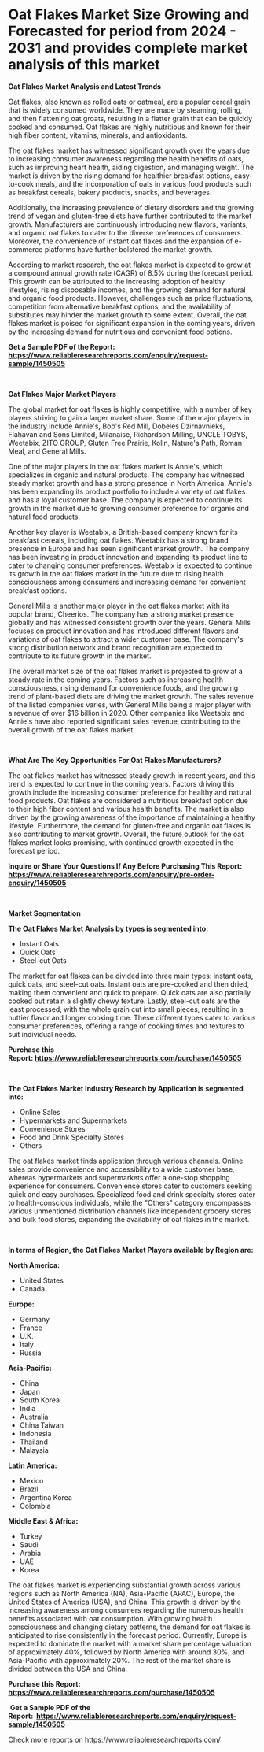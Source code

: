 <p><h1>Oat Flakes Market Size Growing and Forecasted for period from 2024 - 2031 and provides complete market analysis of this market</h1></p><p><strong>Oat Flakes Market Analysis and Latest Trends</strong></p>
<p><p>Oat flakes, also known as rolled oats or oatmeal, are a popular cereal grain that is widely consumed worldwide. They are made by steaming, rolling, and then flattening oat groats, resulting in a flatter grain that can be quickly cooked and consumed. Oat flakes are highly nutritious and known for their high fiber content, vitamins, minerals, and antioxidants.</p><p>The oat flakes market has witnessed significant growth over the years due to increasing consumer awareness regarding the health benefits of oats, such as improving heart health, aiding digestion, and managing weight. The market is driven by the rising demand for healthier breakfast options, easy-to-cook meals, and the incorporation of oats in various food products such as breakfast cereals, bakery products, snacks, and beverages.</p><p>Additionally, the increasing prevalence of dietary disorders and the growing trend of vegan and gluten-free diets have further contributed to the market growth. Manufacturers are continuously introducing new flavors, variants, and organic oat flakes to cater to the diverse preferences of consumers. Moreover, the convenience of instant oat flakes and the expansion of e-commerce platforms have further bolstered the market growth.</p><p>According to market research, the oat flakes market is expected to grow at a compound annual growth rate (CAGR) of 8.5% during the forecast period. This growth can be attributed to the increasing adoption of healthy lifestyles, rising disposable incomes, and the growing demand for natural and organic food products. However, challenges such as price fluctuations, competition from alternative breakfast options, and the availability of substitutes may hinder the market growth to some extent. Overall, the oat flakes market is poised for significant expansion in the coming years, driven by the increasing demand for nutritious and convenient food options.</p></p>
<p><strong>Get a Sample PDF of the Report:&nbsp; <a href="https://www.reliableresearchreports.com/enquiry/request-sample/1450505">https://www.reliableresearchreports.com/enquiry/request-sample/1450505</a></strong></p>
<p>&nbsp;</p>
<p><strong>Oat Flakes Major Market Players</strong></p>
<p><p>The global market for oat flakes is highly competitive, with a number of key players striving to gain a larger market share. Some of the major players in the industry include Annie's, Bob's Red Mill, Dobeles Dzirnavnieks, Flahavan and Sons Limited, Milanaise, Richardson Milling, UNCLE TOBYS, Weetabix, ZITO GROUP, Gluten Free Prairie, Kolln, Nature's Path, Roman Meal, and General Mills.</p><p>One of the major players in the oat flakes market is Annie's, which specializes in organic and natural products. The company has witnessed steady market growth and has a strong presence in North America. Annie's has been expanding its product portfolio to include a variety of oat flakes and has a loyal customer base. The company is expected to continue its growth in the market due to growing consumer preference for organic and natural food products.</p><p>Another key player is Weetabix, a British-based company known for its breakfast cereals, including oat flakes. Weetabix has a strong brand presence in Europe and has seen significant market growth. The company has been investing in product innovation and expanding its product line to cater to changing consumer preferences. Weetabix is expected to continue its growth in the oat flakes market in the future due to rising health consciousness among consumers and increasing demand for convenient breakfast options.</p><p>General Mills is another major player in the oat flakes market with its popular brand, Cheerios. The company has a strong market presence globally and has witnessed consistent growth over the years. General Mills focuses on product innovation and has introduced different flavors and variations of oat flakes to attract a wider customer base. The company's strong distribution network and brand recognition are expected to contribute to its future growth in the market.</p><p>The overall market size of the oat flakes market is projected to grow at a steady rate in the coming years. Factors such as increasing health consciousness, rising demand for convenience foods, and the growing trend of plant-based diets are driving the market growth. The sales revenue of the listed companies varies, with General Mills being a major player with a revenue of over $16 billion in 2020. Other companies like Weetabix and Annie's have also reported significant sales revenue, contributing to the overall growth of the oat flakes market.</p></p>
<p>&nbsp;</p>
<p><strong>What Are The Key Opportunities For Oat Flakes Manufacturers?</strong></p>
<p><p>The oat flakes market has witnessed steady growth in recent years, and this trend is expected to continue in the coming years. Factors driving this growth include the increasing consumer preference for healthy and natural food products. Oat flakes are considered a nutritious breakfast option due to their high fiber content and various health benefits. The market is also driven by the growing awareness of the importance of maintaining a healthy lifestyle. Furthermore, the demand for gluten-free and organic oat flakes is also contributing to market growth. Overall, the future outlook for the oat flakes market looks promising, with continued growth expected in the forecast period.</p></p>
<p><strong>Inquire or Share Your Questions If Any Before Purchasing This Report: <a href="https://www.reliableresearchreports.com/enquiry/pre-order-enquiry/1450505">https://www.reliableresearchreports.com/enquiry/pre-order-enquiry/1450505</a></strong></p>
<p>&nbsp;</p>
<p><strong>Market Segmentation</strong></p>
<p><strong>The Oat Flakes Market Analysis by types is segmented into:</strong></p>
<p><ul><li>Instant Oats</li><li>Quick Oats</li><li>Steel-cut Oats</li></ul></p>
<p><p>The market for oat flakes can be divided into three main types: instant oats, quick oats, and steel-cut oats. Instant oats are pre-cooked and then dried, making them convenient and quick to prepare. Quick oats are also partially cooked but retain a slightly chewy texture. Lastly, steel-cut oats are the least processed, with the whole grain cut into small pieces, resulting in a nuttier flavor and longer cooking time. These different types cater to various consumer preferences, offering a range of cooking times and textures to suit individual needs.</p></p>
<p><strong>Purchase this Report:&nbsp;<a href="https://www.reliableresearchreports.com/purchase/1450505">https://www.reliableresearchreports.com/purchase/1450505</a></strong></p>
<p>&nbsp;</p>
<p><strong>The Oat Flakes Market Industry Research by Application is segmented into:</strong></p>
<p><ul><li>Online Sales</li><li>Hypermarkets and Supermarkets</li><li>Convenience Stores</li><li>Food and Drink Specialty Stores</li><li>Others</li></ul></p>
<p><p>The oat flakes market finds application through various channels. Online sales provide convenience and accessibility to a wide customer base, whereas hypermarkets and supermarkets offer a one-stop shopping experience for consumers. Convenience stores cater to customers seeking quick and easy purchases. Specialized food and drink specialty stores cater to health-conscious individuals, while the "Others" category encompasses various unmentioned distribution channels like independent grocery stores and bulk food stores, expanding the availability of oat flakes in the market.</p></p>
<p>&nbsp;</p>
<p><strong>In terms of Region, the Oat Flakes Market Players available by Region are:</strong></p>
<p>
    <p> <strong> North America: </strong>
        <ul>
            <li>United States</li>
            <li>Canada</li>
        </ul>
        </p> 
    <p> <strong> Europe: </strong>
        <ul>
            <li>Germany</li>
            <li>France</li>
            <li>U.K.</li>
            <li>Italy</li>
            <li>Russia</li>
        </ul>
        </p> 
    <p> <strong> Asia-Pacific: </strong>
        <ul>
            <li>China</li>
            <li>Japan</li>
            <li>South Korea</li>
            <li>India</li>
            <li>Australia</li>
            <li>China Taiwan</li>
            <li>Indonesia</li>
            <li>Thailand</li>
            <li>Malaysia</li>
        </ul>
        </p> 
    <p> <strong> Latin America: </strong>
        <ul>
            <li>Mexico</li>
            <li>Brazil</li>
            <li>Argentina Korea</li>
            <li>Colombia</li>
        </ul>
        </p> 
    <p> <strong> Middle East & Africa: </strong>
        <ul>
            <li>Turkey</li>
            <li>Saudi</li>
            <li>Arabia</li>
            <li>UAE</li>
            <li>Korea</li>
        </ul>
    </p>
    </p>
<p><p>The oat flakes market is experiencing substantial growth across various regions such as North America (NA), Asia-Pacific (APAC), Europe, the United States of America (USA), and China. This growth is driven by the increasing awareness among consumers regarding the numerous health benefits associated with oat consumption. With growing health consciousness and changing dietary patterns, the demand for oat flakes is anticipated to rise consistently in the forecast period. Currently, Europe is expected to dominate the market with a market share percentage valuation of approximately 40%, followed by North America with around 30%, and Asia-Pacific with approximately 20%. The rest of the market share is divided between the USA and China.</p></p>
<p><strong>Purchase this Report: <a href="https://www.reliableresearchreports.com/purchase/1450505">https://www.reliableresearchreports.com/purchase/1450505</a></strong></p>
<p>&nbsp;<strong>Get a Sample PDF of the Report:&nbsp;&nbsp;<a href="https://www.reliableresearchreports.com/enquiry/request-sample/1450505">https://www.reliableresearchreports.com/enquiry/request-sample/1450505</a></strong></p>
<p><strong></strong></p>
<p>Check more reports on https://www.reliableresearchreports.com/</p>
